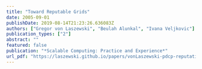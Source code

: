 ```yaml
---
title: "Toward Reputable Grids"
date: 2005-09-01
publishDate: 2019-08-14T21:23:26.636083Z
authors: ["Gregor von Laszewski", "Beulah Alunkal", "Ivana Veljkovic"]
publication_types: ["2"]
abstract: ""
featured: false
publication: "*Scalable Computing: Practice and Experience*"
url_pdf: "https://laszewski.github.io/papers/vonLaszewski-pdcp-reputation.pdf"
---
```


